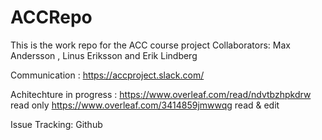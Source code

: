 # ACCRepo
This is the work repo for the ACC course project
Collaborators: Max Andersson , Linus Eriksson and Erik Lindberg

Communication : https://accproject.slack.com/

Achitechture in progress : https://www.overleaf.com/read/ndvtbzhpkdrw read only 
https://www.overleaf.com/3414859jmwwqg read & edit

Issue Tracking: Github

